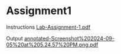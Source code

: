 # Assignment1
Instructions
[Lab-Assignment-1.pdf](https://github.com/user-attachments/files/18213012/Lab-Assignment-1.pdf)

Output
[annotated-Screenshot%202024-09-05%20at%205.24.57%20PM.png.pdf](https://github.com/user-attachments/files/18213024/annotated-Screenshot.202024-09-05.20at.205.24.57.20PM.png.pdf)
